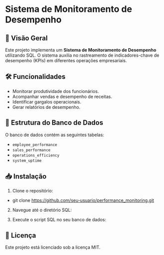 # Sistema de Monitoramento de Desempenho

## 📌 Visão Geral
Este projeto implementa um **Sistema de Monitoramento de Desempenho** utilizando SQL. O sistema auxilia no rastreamento de indicadores-chave de desempenho (KPIs) em diferentes operações empresariais.

## 🛠️ Funcionalidades
- Monitorar produtividade dos funcionários.
- Acompanhar vendas e desempenho de receitas.
- Identificar gargalos operacionais.
- Gerar relatórios de desempenho.

## 📂 Estrutura do Banco de Dados
O banco de dados contém as seguintes tabelas:
- `employee_performance`
- `sales_performance`
- `operations_efficiency`
- `system_uptime`

## 📥 Instalação
1. Clone o repositório:
- git clone https://github.com/seu-usuario/performance_monitoring.git

2. Navegue até o diretório SQL:

3. Execute o script SQL no seu banco de dados:

## 📜 Licença
Este projeto está licenciado sob a licença MIT.
